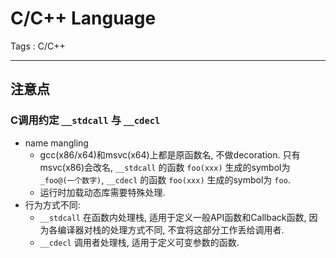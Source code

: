 # C/C++ Language

Tags : C/C++

---

## 注意点

### C调用约定 `__stdcall` 与 `__cdecl`
* name mangling
    * gcc(x86/x64)和msvc(x64)上都是原函数名, 不做decoration. 只有msvc(x86)会改名, `__stdcall` 的函数 `foo(xxx)` 生成的symbol为 `_foo@(一个数字)`, `__cdecl` 的函数 `foo(xxx)` 生成的symbol为 `foo`.
    * 运行时加载动态库需要特殊处理. 
* 行为方式不同:
    * `__stdcall` 在函数内处理栈, 适用于定义一般API函数和Callback函数, 因为各编译器对栈的处理方式不同, 不宜将这部分工作丢给调用者.
    * `__cdecl` 调用者处理栈, 适用于定义可变参数的函数.



